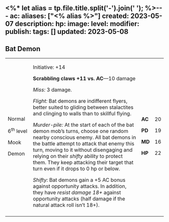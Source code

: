 <%* let alias = tp.file.title.split('-').join(' '); %>---
ac: 
aliases: ["<% alias %>"]
created: 2023-05-07
description: 
hp: 
image: 
level: 
modifier: 
publish: 
tags: []
updated: 2023-05-08
---

## Bat Demon

<table>
<colgroup>
<col style="width: 16%" />
<col style="width: 72%" />
<col style="width: 5%" />
<col style="width: 5%" />
</colgroup>
<tbody>
<tr class="odd">
<td><p>Normal</p>
<p>6<sup>th</sup> level</p>
<p>Mook</p>
<p>Demon</p></td>
<td><p>Initiative: +14</p>
<p><strong>Scrabbling claws +11 vs. AC</strong>—10 damage</p>
<p><em>Miss:</em> 3 damage.</p>
<p><em>Flight:</em> Bat demons are indifferent flyers, better suited to
gliding between stalactites and clinging to walls than to skillful
flying.</p>
<p><em>Murder-pile:</em> At the start of each of the bat demon mob’s
turns, choose one random nearby conscious enemy. All bat demons in the
battle attempt to attack that enemy this turn, moving to it without
disengaging and relying on their <em>shifty</em> ability to protect
them. They keep attacking their target that turn even if it drops to 0
hp or below.</p>
<p><em>Shifty:</em> Bat demons gain a +5 AC bonus against opportunity
attacks. In addition, they have <em>resist damage 18+</em> against
opportunity attacks (half damage if the natural attack roll isn’t
18+).</p></td>
<td><p><strong>AC</strong></p>
<p><strong>PD</strong></p>
<p><strong>MD</strong></p>
<p><strong>HP</strong></p></td>
<td><p>20</p>
<p>19</p>
<p>16</p>
<p>22</p></td>
</tr>
<tr class="even">
<td></td>
<td></td>
<td></td>
<td></td>
</tr>
</tbody>
</table>
